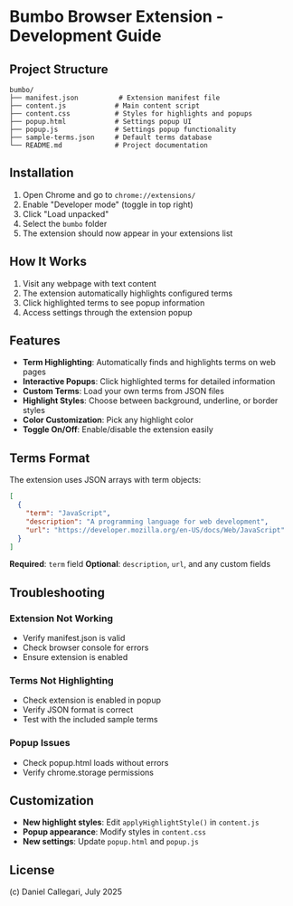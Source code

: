 # Bumbo Browser Extension - Development Guide

## Project Structure

```
bumbo/
├── manifest.json          # Extension manifest file
├── content.js            # Main content script
├── content.css           # Styles for highlights and popups
├── popup.html            # Settings popup UI
├── popup.js              # Settings popup functionality
├── sample-terms.json     # Default terms database
└── README.md             # Project documentation
```

## Installation

1. Open Chrome and go to `chrome://extensions/`
2. Enable "Developer mode" (toggle in top right)
3. Click "Load unpacked"
4. Select the `bumbo` folder
5. The extension should now appear in your extensions list

## How It Works

1. Visit any webpage with text content
2. The extension automatically highlights configured terms
3. Click highlighted terms to see popup information
4. Access settings through the extension popup

## Features

- **Term Highlighting**: Automatically finds and highlights terms on web pages
- **Interactive Popups**: Click highlighted terms for detailed information
- **Custom Terms**: Load your own terms from JSON files
- **Highlight Styles**: Choose between background, underline, or border styles
- **Color Customization**: Pick any highlight color
- **Toggle On/Off**: Enable/disable the extension easily

## Terms Format

The extension uses JSON arrays with term objects:

```json
[
  {
    "term": "JavaScript",
    "description": "A programming language for web development",
    "url": "https://developer.mozilla.org/en-US/docs/Web/JavaScript"
  }
]
```

**Required**: `term` field
**Optional**: `description`, `url`, and any custom fields

## Troubleshooting

### Extension Not Working
- Verify manifest.json is valid
- Check browser console for errors
- Ensure extension is enabled

### Terms Not Highlighting
- Check extension is enabled in popup
- Verify JSON format is correct
- Test with the included sample terms

### Popup Issues
- Check popup.html loads without errors
- Verify chrome.storage permissions

## Customization

- **New highlight styles**: Edit `applyHighlightStyle()` in `content.js`
- **Popup appearance**: Modify styles in `content.css`
- **New settings**: Update `popup.html` and `popup.js`

## License

(c) Daniel Callegari, July 2025
